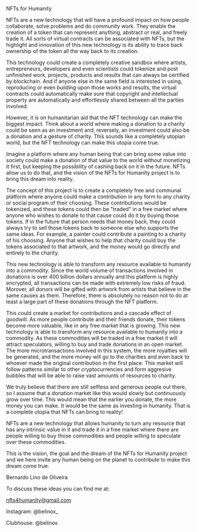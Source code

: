 NFTs for Humanity

NFTs are a new technology that will have a profound impact on how people
collaborate, solve problems and do community work. They enable the creation
of a token that can represent anything, abstract or real, and freely trade it. All
sorts of virtual contracts can be associated with NFTs, but the highlight and
innovation of this new technology is its ability to trace back ownership of the
token all the way back to its creation.

This technology could create a completely creative sandbox where artists,
entrepreneurs, developers and even scientists could tokenize and post
unfinished work, projects, products and results that can always be certified by
blockchain. And if anyone else in the same field is interested in using,
reproducing or even building upon those works and results, the virtual contracts
could automatically make sure that copyright and intellectual property are
automatically and effortlessly shared between all the parties involved.

However, it is on humanitarian aid that the NFT technology can make the
biggest impact. Think about a world where making a donation to a charity could
be seen as an investment and, reversely, an investment could also be a
donation and a gesture of charity. This sounds like a completely utopian world,
but the NFT technology can make this utopia come true.

Imagine a platform where any human being that can bring some value into
society could make a donation of that value to the world without monetizing it
first, but keeping the possibility of cashing back on it in the future. NFTs allow
us to do that, and the vision of the NFTs for Humanity project is to bring this
dream into reality.

The concept of this project is to create a completely free and communal
platform where anyone could make a contribution in any form to any charity or
social program of their choosing. These contributions would be tokenized, and
these tokens could then be &quot;traded&quot; in a free market where anyone who wishes
to donate to that cause could do it by buying those tokens. If in the future that
person needs that money back, they could always try to sell those tokens back
to someone else who supports the same ideas. For example, a painter could
contribute a painting to a charity of his choosing. Anyone that wishes to help
that charity could buy the tokens associated to that artwork, and the money
would go directly and entirely to the charity.

This new technology is able to transform any resource available to humanity into a commodity.
Since the world volume of transactions involved in donations is over 400 billion dollars annually and this platform is highly encrypted, all transactions can be made with extremely low risks of fraud. Morover, all donors will be gifted with artwork from artists that believe in the same causes as them.
Therefore, there is absolutely no reason not to do at least a large part of these donations through the NFT platform.

This could create a market for contributions and a cascade effect of goodwill. As
more people contribute and their friends donate, their tokens become more
valuable, like in any free market that is growing. This new technology is able to transform any resource available to humanity into a commodity.
As these commodities will be traded in a free market it will attract speculators, willing to buy and trade donations in an open market.
The more microtransactions involved in this system, the more
royalties will be generated, and the more money will go to the charities and
even back to whoever made the original contribution in the first place.
This market will follow patterns similar to other cryptocurrencies and form aggresive bubbles that will be able to raise vast amounts of resources to charity.

We truly believe that there are still selfless and generous people out there, so I
assume that a donation market like this would slowly but continuously grow over
time. This would mean that the earlier you donate, the more money you can
make. It would be the same as investing in humanity. That is a complete utopia
that NFTs can bring to reality!

NFTs are a new technology that allows humanity to turn any resource that has any intrinsic value in it and trade it in a free market where there are people willing to buy those commodities and people willing to speculate over these commodities.

This is the vision, the goal and the dream of the NFTs for Humanity project and
we here invite any human being on the planet to contribute to make this dream
come true.

Bernardo Lino de Oliveira



To discuss these ideas you can find me at:

nfts4humanity@gmail.com

Instagram: @belinox_

Clubhouse: @belinox
